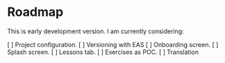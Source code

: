 # Roadmap

This is early development version. I am currently considering:

[ ] Project configuration.
[ ] Versioning with EAS
[ ] Onboarding screen.
[ ] Splash screen.
[ ] Lessons tab.
[ ] Exercises as POC.
[ ] Translation
